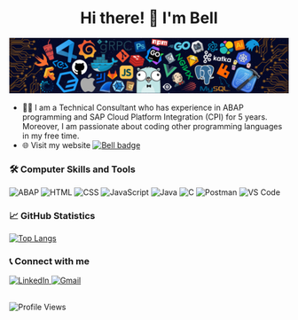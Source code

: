 <h1 align="center"> Hi there! 👋 I'm Bell </h1>
<img src="/src/cover_header.png">

- 👩‍💼 I am a Technical Consultant who has experience in ABAP programming and SAP Cloud Platform Integration (CPI) for 5 years. Moreover, I am passionate about coding other programming languages in my free time.</b>
- 🌐 Visit my website [![Bell badge](https://img.shields.io/badge/Click_Here-1572B6?style=plastic&logoColor=white)](https://bellaimsaard.github.io/myportfolio/)
<!---
BellAimsaard/BellAimsaard is a ✨ special ✨ repository because its `README.md` (this file) appears on your GitHub profile.
You can click the Preview link to take a look at your changes.
--->

### :hammer_and_wrench: Computer Skills and Tools
<div id="languages_and_tools">
  <img src="https://img.shields.io/badge/-ABAP-000?&logo=sap&logoColor=blue" alt="ABAP" height="30"/>
  <img src="https://img.shields.io/badge/-HTML5-000?&logo=html5&logoColor=E34F26" alt="HTML" height="30"/>
  <img src="https://img.shields.io/badge/-CSS3-000?&logo=css3&logoColor=1572B6" alt="CSS" height="30"/>
  <img src="https://img.shields.io/badge/-JavaScript-000?&logo=javascript&logoColor=F7DF1E" alt="JavaScript" height="30"/>
  <img src="https://custom-icon-badges.herokuapp.com/badge/-Java-000.svg?&logo=java&logoColor=8B0000" alt="Java" height="30"/> 
  <img src="https://img.shields.io/badge/C-000?&logo=c&logoColor=white" alt="C" height="30"/>
  <img src="https://img.shields.io/badge/-Postman-000?&logo=postman" alt="Postman" height="30"/>
  <img src="https://img.shields.io/badge/-VS%20Code-000?&logo=visual-studio-code&logoColor=blue" alt="VS Code" height="30"/>
</div>

### 📈 GitHub Statistics
[![Top Langs](https://github-readme-stats.vercel.app/api/top-langs/?username=bellaimsaard&layout=compact&theme=monokai)](https://github.com/bellaimsaard/github-readme-stats)

### :telephone_receiver: Connect with me
<div id="contact">
  <a href=https://www.linkedin.com/in/sawanee-aimsaard/">
    <img src="https://img.shields.io/badge/LinkedIn-blue?style=for-the-badge&logo=linkedin&logoColor=white" alt="LinkedIn"/>
  </a> 
  <a href="mailto:bellaimsaard@gmail.com">
     <img src="https://img.shields.io/badge/Gmail-red?style=for-the-badge&logo=gmail&logoColor=white" alt="Gmail"/>
  </a>
</div>
</br>
<p align="left"> <img src="https://komarev.com/ghpvc/?username=BellAimsaard" alt="Profile Views" /> </p>
